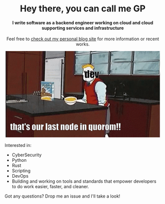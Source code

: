 <h1 align="center">Hey there, you can call me GP</h1>

<h4 align="center">I write software as a backend engineer working on cloud and cloud supporting services and infrastructure</h4>

<p align="center">Feel free to <a href="https://barelycompetent.dev/">check out my personal blog site</a> for more information or recent works. 
</p>

<p align="center">
  <img src="https://raw.githubusercontent.com/bigpick/bigpick/main/hm.gif">
</p>

Interested in: 

* CyberSecurity
* Python
* Rust
* Scripting
* DevOps
* Building and working on tools and standards that empower developers to do work easier, faster, and cleaner.

Got any questions? Drop me an issue and I'll take a look!
